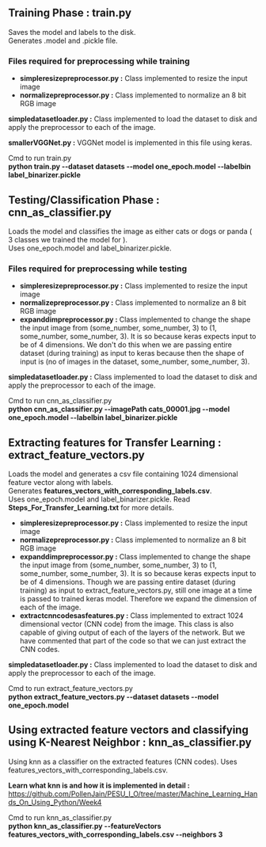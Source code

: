 <h2> Training Phase : train.py</h2>

Saves the model and labels to the disk.<br> Generates .model and .pickle file.

<h3> Files required for preprocessing while training </h3>

<ul> 
<li><b>simpleresizepreprocessor.py :</b> 
Class implemented to resize the input image
</li>
<li><b>normalizepreprocessor.py :</b> 
Class implemented to normalize an 8 bit RGB image
</li>
</ul>

<b>simpledatasetloader.py :</b>
Class implemented to load the dataset to disk and apply the preprocessor to each of the image.

<b>smallerVGGNet.py :</b>
VGGNet model is implemented in this file using keras.


Cmd to run train.py <br>
<b>python train.py --dataset datasets --model one_epoch.model --labelbin label_binarizer.pickle</b>

<h2> Testing/Classification Phase : cnn_as_classifier.py </h2>

Loads the model and classifies the image as either cats or dogs or panda ( 3 classes we trained the model for ).<br> Uses one_epoch.model and label_binarizer.pickle.

<h3> Files required for preprocessing while testing </h3>

<ul> 
<li><b>simpleresizepreprocessor.py :</b> 
Class implemented to resize the input image
</li>
<li><b>normalizepreprocessor.py :</b> 
Class implemented to normalize an 8 bit RGB image
</li>
<li><b>expanddimpreprocessor.py :</b>
Class implemented to change the shape the input image from (some_number, some_number, 3) to (1, some_number, some_number, 3).
It is so because keras expects input to be of 4 dimensions. We don't do this when we are passing entire dataset (during training) as input to keras because then the shape of input is (no of images in the dataset, some_number, some_number, 3). 
</li>
</ul>

<b>simpledatasetloader.py :</b>
Class implemented to load the dataset to disk and apply the preprocessor to each of the image.

Cmd to run cnn_as_classifier.py <br>
<b>python cnn_as_classifier.py --imagePath cats_00001.jpg --model one_epoch.model --labelbin label_binarizer.pickle</b>

<h2> Extracting features for Transfer Learning : extract_feature_vectors.py </h2>

Loads the model and generates a csv file containing 1024 dimensional feature vector along with labels.<br> Generates <b>features_vectors_with_corresponding_labels.csv</b>.<br> Uses one_epoch.model and label_binarizer.pickle.
Read <b>Steps_For_Transfer_Learning.txt</b> for more details.

<ul> 
<li><b>simpleresizepreprocessor.py :</b> 
Class implemented to resize the input image
</li>
<li><b>normalizepreprocessor.py :</b> 
Class implemented to normalize an 8 bit RGB image
</li>
<li><b>expanddimpreprocessor.py :</b>
Class implemented to change the shape the input image from (some_number, some_number, 3) to (1, some_number, some_number, 3).
It is so because keras expects input to be of 4 dimensions. Though we are passing entire dataset (during training) as input to extract_feature_vectors.py, still one image at a time is passed to trained keras model. Therefore we expand the dimension of each of the image.
</li>
<li><b>extractcnncodesasfeatures.py :</b>
Class implemented to extract 1024 dimensional vector (CNN code) from the image. This class is also capable of giving output of each of the layers of the network. But we have commented that part of the code so that we can just extract the CNN codes.
</li>
</ul>

<b>simpledatasetloader.py :</b>
Class implemented to load the dataset to disk and apply the preprocessor to each of the image.

Cmd to run extract_feature_vectors.py <br>
<b>python extract_feature_vectors.py --dataset datasets --model one_epoch.model</b>

<h2> Using extracted feature vectors and classifying using K-Nearest Neighbor : knn_as_classifier.py</h2>

Using knn as a classifier on the extracted features (CNN codes). Uses features_vectors_with_corresponding_labels.csv.

<b> Learn what knn is and how it is implemented in detail :</b> https://github.com/PollenJain/PESU_I_O/tree/master/Machine_Learning_Hands_On_Using_Python/Week4

Cmd to run knn_as_classifier.py<br>
<b>python knn_as_classifier.py --featureVectors features_vectors_with_corresponding_labels.csv --neighbors 3</b>

